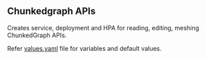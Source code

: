## Chunkedgraph APIs

Creates service, deployment and HPA for reading, editing, meshing ChunkedGraph APIs.

Refer [values.yaml](https://github.com/ZettaAI/helm-charts/blob/master/charts/chunkedgraph/values.yaml) file for variables and default values.
